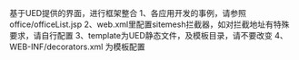 基于UED提供的界面，进行框架整合
1、各应用开发的事例，请参照office/officeList.jsp
2、web.xml里配置sitemesh拦截器，如对拦截地址有特殊要求，请自行配置
3、template为UED静态文件，及模板目录，请不要改变
4、WEB-INF/decorators.xml 为模板配置